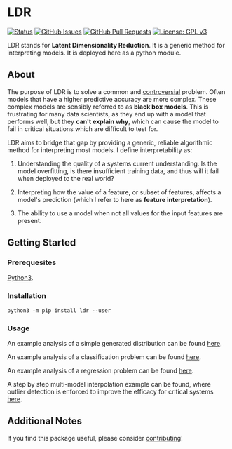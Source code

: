 # LDR

[![Status](https://img.shields.io/badge/status-active-success.svg)](eliaskassell.com)
[![GitHub Issues](https://img.shields.io/github/issues/ekrekr/ldr.svg)](https://github.com/ekrekr/ldr/issues)
[![GitHub Pull Requests](https://img.shields.io/github/issues-pr/ekrekr/ldr.svg)](https://github.com/ekrekr/ldr/pulls)
[![License: GPL v3](https://img.shields.io/badge/License-GPLv3-blue.svg)](https://www.gnu.org/licenses/gpl-3.0)

LDR stands for **Latent Dimensionality Reduction**. It is a generic method for interpreting models. It is deployed here as a python module.

## About

The purpose of LDR is to solve a common and [controversial](https://arxiv.org/abs/1811.10154) problem. Often models that have a higher predictive accuracy are more complex. These complex models are sensibly referred to as **black box models**. This is frustrating for many data scientists, as they end up with a model that performs well, but they **can't explain why**, which can cause the model to fail in critical situations which are difficult to test for.

LDR aims to bridge that gap by providing a generic, reliable algorithmic method for interpreting most models. I define interpretability as:

1. Understanding the quality of a systems current understanding. Is the model overfitting, is there insufficient training data, and thus will it fail when deployed to the real world?

2. Interpreting how the value of a feature, or subset of features, affects a model's prediction (which I refer to here as **feature interpretation**).

3. The ability to use a model when not all values for the input features are present.

## Getting Started

### Prerequesites

[Python3](https://www.python.org/download/releases/3.0/).

### Installation

```console
python3 -m pip install ldr --user
```

### Usage

An example analysis of a simple generated distribution can be found [here](examples/distribution_example.ipynb).

An example analysis of a classification problem can be found [here](examples/classification_example.ipynb).

An example analysis of a regression problem can be found [here](examples/regression_example.ipynb).

A step by step multi-model interpolation example can be found, where outlier detection is enforced to improve the efficacy for critical systems [here](examples/interpolation_example.ipynb).

## Additional Notes

If you find this package useful, please consider [contributing](contributing.md)!
